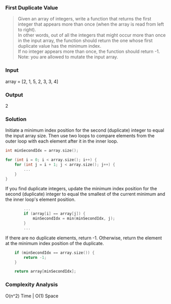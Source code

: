 ### First Duplicate Value
> Given an array of integers, write a function that returns the first integer that appears more than once (when the array is read from left to right). <br/>
> In other words, out of all the integers that might occur more than once in the input array, the function should return the one whose first duplicate value has the minimum index.<br/>
> If no integer appears more than once, the function should return -1.<br/>
> Note: you are allowed to mutate the input array.

### Input
array = [2, 1, 5, 2, 3, 3, 4]

### Output
2

### Solution
Initiate a minimum index position for the second (duplicate) integer to equal the input array size. Then use two loops to compare elements from the outer loop with each element after it in the inner loop.
```cpp
int minSecondIdx = array.size();

for (int i = 0; i < array.size(); i++) {
	for (int j = i + 1; j < array.size(); j++) { 
		...
	}
}
```

If you find duplicate integers, update the minimum index position for the second (duplicate) integer to equal the smallest of the current minimum and the inner loop's element position.
```cpp	
		...
		if (array[i] == array[j]) {
			minSecondIdx = min(minSecondIdx, j);	
		}
		...
```

If there are no duplicate elements, return -1. Otherwise, return the element at the minimum index position of the duplicate.
```cpp
	if (minSecondIdx == array.size()) {
		return -1;
	}

	return array[minSecondIdx];
```

### Complexity Analysis
O(n^2) Time | O(1) Space
